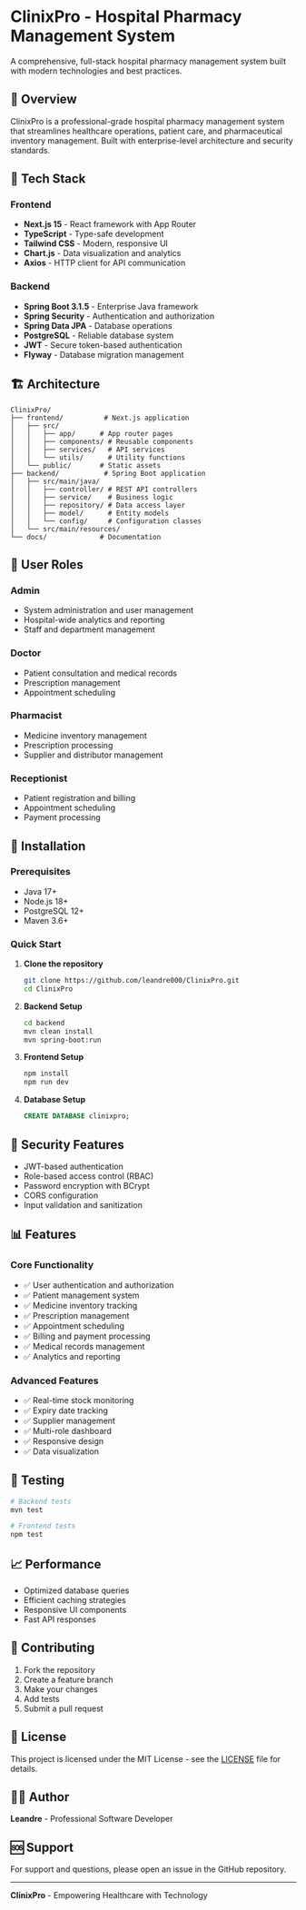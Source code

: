 # ClinixPro - Hospital Pharmacy Management System

A comprehensive, full-stack hospital pharmacy management system built with modern technologies and best practices.

## 🏥 Overview

ClinixPro is a professional-grade hospital pharmacy management system that streamlines healthcare operations, patient care, and pharmaceutical inventory management. Built with enterprise-level architecture and security standards.

## 🚀 Tech Stack

### Frontend
- **Next.js 15** - React framework with App Router
- **TypeScript** - Type-safe development
- **Tailwind CSS** - Modern, responsive UI
- **Chart.js** - Data visualization and analytics
- **Axios** - HTTP client for API communication

### Backend
- **Spring Boot 3.1.5** - Enterprise Java framework
- **Spring Security** - Authentication and authorization
- **Spring Data JPA** - Database operations
- **PostgreSQL** - Reliable database system
- **JWT** - Secure token-based authentication
- **Flyway** - Database migration management

## 🏗️ Architecture

```
ClinixPro/
├── frontend/          # Next.js application
│   ├── src/
│   │   ├── app/      # App router pages
│   │   ├── components/ # Reusable components
│   │   ├── services/   # API services
│   │   └── utils/      # Utility functions
│   └── public/       # Static assets
├── backend/           # Spring Boot application
│   ├── src/main/java/
│   │   ├── controller/ # REST API controllers
│   │   ├── service/    # Business logic
│   │   ├── repository/ # Data access layer
│   │   ├── model/      # Entity models
│   │   └── config/     # Configuration classes
│   └── src/main/resources/
└── docs/             # Documentation
```

## 👥 User Roles

### Admin
- System administration and user management
- Hospital-wide analytics and reporting
- Staff and department management

### Doctor
- Patient consultation and medical records
- Prescription management
- Appointment scheduling

### Pharmacist
- Medicine inventory management
- Prescription processing
- Supplier and distributor management

### Receptionist
- Patient registration and billing
- Appointment scheduling
- Payment processing

## 🔧 Installation

### Prerequisites
- Java 17+
- Node.js 18+
- PostgreSQL 12+
- Maven 3.6+

### Quick Start

1. **Clone the repository**
   ```bash
   git clone https://github.com/leandre000/ClinixPro.git
   cd ClinixPro
   ```

2. **Backend Setup**
   ```bash
   cd backend
   mvn clean install
   mvn spring-boot:run
   ```

3. **Frontend Setup**
   ```bash
   npm install
   npm run dev
   ```

4. **Database Setup**
   ```sql
   CREATE DATABASE clinixpro;
   ```

## 🔐 Security Features

- JWT-based authentication
- Role-based access control (RBAC)
- Password encryption with BCrypt
- CORS configuration
- Input validation and sanitization

## 📊 Features

### Core Functionality
- ✅ User authentication and authorization
- ✅ Patient management system
- ✅ Medicine inventory tracking
- ✅ Prescription management
- ✅ Appointment scheduling
- ✅ Billing and payment processing
- ✅ Medical records management
- ✅ Analytics and reporting

### Advanced Features
- ✅ Real-time stock monitoring
- ✅ Expiry date tracking
- ✅ Supplier management
- ✅ Multi-role dashboard
- ✅ Responsive design
- ✅ Data visualization

## 🧪 Testing

```bash
# Backend tests
mvn test

# Frontend tests
npm test
```

## 📈 Performance

- Optimized database queries
- Efficient caching strategies
- Responsive UI components
- Fast API responses

## 🤝 Contributing

1. Fork the repository
2. Create a feature branch
3. Make your changes
4. Add tests
5. Submit a pull request

## 📄 License

This project is licensed under the MIT License - see the [LICENSE](LICENSE) file for details.

## 👨‍💻 Author

**Leandre** - Professional Software Developer

## 🆘 Support

For support and questions, please open an issue in the GitHub repository.

---

**ClinixPro** - Empowering Healthcare with Technology

